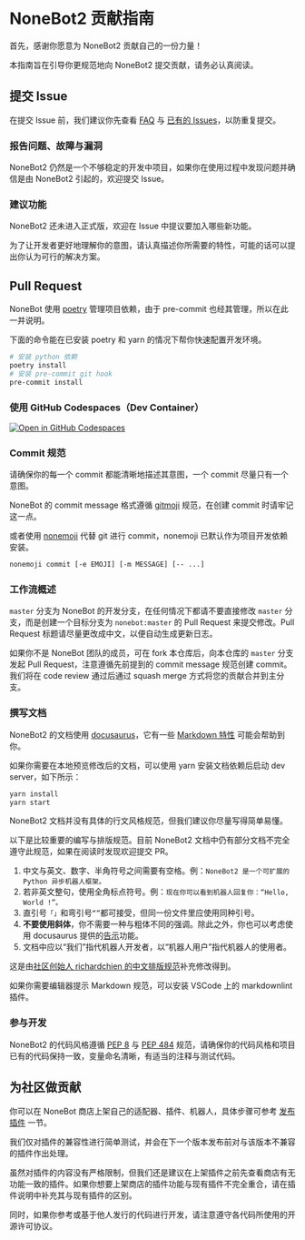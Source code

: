 # NoneBot2 贡献指南

首先，感谢你愿意为 NoneBot2 贡献自己的一份力量！

本指南旨在引导你更规范地向 NoneBot2 提交贡献，请务必认真阅读。

## 提交 Issue

在提交 Issue 前，我们建议你先查看 [FAQ](https://github.com/nonebot/discussions/discussions/13) 与 [已有的 Issues](https://github.com/nonebot/nonebot2/issues)，以防重复提交。

### 报告问题、故障与漏洞

NoneBot2 仍然是一个不够稳定的开发中项目，如果你在使用过程中发现问题并确信是由 NoneBot2 引起的，欢迎提交 Issue。

### 建议功能

NoneBot2 还未进入正式版，欢迎在 Issue 中提议要加入哪些新功能。

为了让开发者更好地理解你的意图，请认真描述你所需要的特性，可能的话可以提出你认为可行的解决方案。

## Pull Request

NoneBot 使用 [poetry](https://python-poetry.org/) 管理项目依赖，由于 pre-commit 也经其管理，所以在此一并说明。

下面的命令能在已安装 poetry 和 yarn 的情况下帮你快速配置开发环境。

```bash
# 安装 python 依赖
poetry install
# 安装 pre-commit git hook
pre-commit install
```

### 使用 GitHub Codespaces（Dev Container）

[![Open in GitHub Codespaces](https://github.com/codespaces/badge.svg)](https://github.com/codespaces/new?hide_repo_select=true&ref=master&repo=289605524)

### Commit 规范

请确保你的每一个 commit 都能清晰地描述其意图，一个 commit 尽量只有一个意图。

NoneBot 的 commit message 格式遵循 [gitmoji](https://gitmoji.dev/) 规范，在创建 commit 时请牢记这一点。

或者使用 [nonemoji](https://github.com/nonebot/nonemoji) 代替 git 进行 commit，nonemoji 已默认作为项目开发依赖安装。

```bash
nonemoji commit [-e EMOJI] [-m MESSAGE] [-- ...]
```

### 工作流概述

`master` 分支为 NoneBot 的开发分支，在任何情况下都请不要直接修改 `master` 分支，而是创建一个目标分支为 `nonebot:master` 的 Pull Request 来提交修改。Pull Request 标题请尽量更改成中文，以便自动生成更新日志。

如果你不是 NoneBot 团队的成员，可在 fork 本仓库后，向本仓库的 `master` 分支发起 Pull Request，注意遵循先前提到的 commit message 规范创建 commit。我们将在 code review 通过后通过 squash merge 方式将您的贡献合并到主分支。

### 撰写文档

NoneBot2 的文档使用 [docusaurus](https://docusaurus.io/)，它有一些 [Markdown 特性](https://docusaurus.io/zh-CN/docs/markdown-features) 可能会帮助到你。

如果你需要在本地预览修改后的文档，可以使用 yarn 安装文档依赖后启动 dev server，如下所示：

```bash
yarn install
yarn start
```

NoneBot2 文档并没有具体的行文风格规范，但我们建议你尽量写得简单易懂。

以下是比较重要的编写与排版规范。目前 NoneBot2 文档中仍有部分文档不完全遵守此规范，如果在阅读时发现欢迎提交 PR。

1. 中文与英文、数字、半角符号之间需要有空格。例：`NoneBot2 是一个可扩展的 Python 异步机器人框架。`
2. 若非英文整句，使用全角标点符号。例：`现在你可以看到机器人回复你：“Hello, World !”。`
3. 直引号`「」`和弯引号`“”`都可接受，但同一份文件里应使用同种引号。
4. **不要使用斜体**，你不需要一种与粗体不同的强调。除此之外，你也可以考虑使用 docusaurus 提供的[告示](https://docusaurus.io/zh-CN/docs/markdown-features/admonitions)功能。
5. 文档中应以“我们”指代机器人开发者，以“机器人用户”指代机器人的使用者。

这是由[社区创始人 richardchien 的中文排版规范](https://stdrc.cc/style-guides/chinese)补充修改得到。

如果你需要编辑器提示 Markdown 规范，可以安装 VSCode 上的 markdownlint 插件。

### 参与开发

NoneBot2 的代码风格遵循 [PEP 8](https://www.python.org/dev/peps/pep-0008/) 与 [PEP 484](https://www.python.org/dev/peps/pep-0484/) 规范，请确保你的代码风格和项目已有的代码保持一致，变量命名清晰，有适当的注释与测试代码。

## 为社区做贡献

你可以在 NoneBot 商店上架自己的适配器、插件、机器人，具体步骤可参考 [发布插件](https://v2.nonebot.dev/docs/advanced/publish-plugin) 一节。

我们仅对插件的兼容性进行简单测试，并会在下一个版本发布前对与该版本不兼容的插件作出处理。

虽然对插件的内容没有严格限制，但我们还是建议在上架插件之前先查看商店有无功能一致的插件。如果你想要上架商店的插件功能与现有插件不完全重合，请在插件说明中补充其与现有插件的区别。

同时，如果你参考或基于他人发行的代码进行开发，请注意遵守各代码所使用的开源许可协议。
